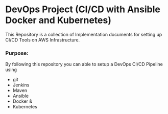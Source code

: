 # DevOps Project (CI/CD with Ansible Docker and Kubernetes)

This Repository is a collection of Implementation documents for setting up CI/CD Tools on AWS Infrastructure. 

### Purpose:
By following this repository you can able to setup a DevOps CI/CD Pipeline using
- git
- Jenkins
- Maven
- Ansible
- Docker &
- Kubernetes

